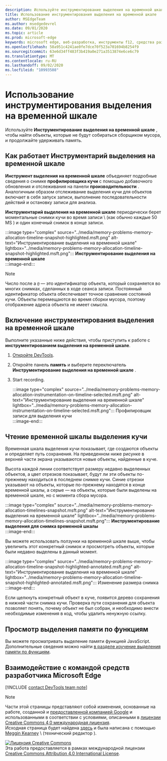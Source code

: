 ```yaml
---
description: Используйте инструментирование выделения на временной шкале, чтобы найти объекты, которые не будут собираться сборщиком мусора, и продолжайте удерживать память.
title: Использование инструментирования выделения на временной шкале
author: MSEdgeTeam
ms.author: msedgedevrel
ms.date: 09/01/2020
ms.topic: article
ms.prod: microsoft-edge
keywords: microsoft edge, веб-разработка, инструменты f12, средства разработчика
ms.openlocfilehash: 58a951c4241ae0fe7dce70f523a701694b8254f9
ms.sourcegitcommit: 63e6d34ff483f3b419a0e271a3513874e6ce6c79
ms.translationtype: MT
ms.contentlocale: ru-RU
ms.lasthandoff: 09/02/2020
ms.locfileid: "10993508"
---
```

<!-- Copyright Meggin Kearney 

   Licensed under the Apache License, Version 2.0 (the "License");
   you may not use this file except in compliance with the License.
   You may obtain a copy of the License at

       https://www.apache.org/licenses/LICENSE-2.0

   Unless required by applicable law or agreed to in writing, software
   distributed under the License is distributed on an "AS IS" BASIS,
   WITHOUT WARRANTIES OR CONDITIONS OF ANY KIND, either express or implied.
   See the License for the specific language governing permissions and
   limitations under the License. -->

# Использование инструментирования выделения на временной шкале  

Используйте **Инструментирование выделения на временной шкале** , чтобы найти объекты, которые не будут собираться сборщиком мусора, и продолжайте удерживать память.  

## Как работает Инструментарий выделения на временной шкале  

**Инструмент выделения на временной шкале** объединяет подробные сведения о снимке **профилировщика кучи** с помощью добавочного обновления и отслеживания на панели **производительности** .  Аналогичным образом отслеживание выделения кучи для объектов включает в себя запуск записи, выполнение последовательности действий и остановку записи для анализа.  

<!--todo: add profile memory problems (heap profiler) section when available  -->  
<!--todo: add profile evaluate performance (Performance panel) section when available  -->  

**Инструментарий выделения на временной шкале** периодически берет моментальные снимки кучи во время записи \ (как обычно каждые 50 MS \) и один конечный снимок в конце записи.  

:::image type="complex" source="../media/memory-problems-memory-allocation-timeline-snapshot-highlighted.msft.png" alt-text="Инструментирование выделения на временной шкале" lightbox="../media/memory-problems-memory-allocation-timeline-snapshot-highlighted.msft.png":::
   **Инструментирование выделения на временной шкале**  
:::image-end:::  

> [!NOTE]
> Число после a `@` — это идентификатор объекта, который сохраняется во многих снимках, сделанных в ходе сеанса записи.  Постоянный идентификатор объекта обеспечивает точное сравнение состояний кучи.  Объекты перемещаются во время сборки мусора, поэтому отображение адреса объекта не имеет смысла.  

## Включение инструментирования выделения на временной шкале  

Выполните указанные ниже действия, чтобы приступить к работе с **инструментированием выделения на временной шкале**.  

1.  [Откройте DevTools][DevtoolsOpenIndex].  
1.  Откройте панель **память** и выберите переключатель **Инструментирование выделения на временной шкале** .  
1.  Start recording.  
    
    :::image type="complex" source="../media/memory-problems-memory-allocation-instrumentation-on-timeline-selected.msft.png" alt-text="Инструментирование выделения на временной шкале" lightbox="../media/memory-problems-memory-allocation-instrumentation-on-timeline-selected.msft.png":::
       Профилировщик записи для выделения кучи  
    :::image-end:::  
    
## Чтение временной шкалы выделения кучи  

Временная шкала выделения кучи показывает, где создаются объекты и определяет путь сохранения.  На приведенном ниже рисунке в верхней части экрана указываются новые объекты, найденные в куче.  

Высота каждой линии соответствует размеру недавно выделенных объектов, а цвет отрезков показывает, будут ли эти объекты по-прежнему находиться в последнем снимке кучи.  Синие отрезки указывают на объекты, которые по-прежнему находятся в конце временной шкалы, а серые — на объекты, которые были выделены на временной шкале, но с момента сбора мусора.  

:::image type="complex" source="../media/memory-problems-memory-allocation-timelines-snapshot.msft.png" alt-text="Инструментирование выделения на временной шкале" lightbox="../media/memory-problems-memory-allocation-timelines-snapshot.msft.png":::
   **Инструментирование выделения для снимка временной шкалы**  
:::image-end:::  

<!--In the following figure, an action was performed 3 times.  The sample program caches five objects, so the last five blue bars are expected.  But the left-most blue bar indicates a potential problem.  -->  
<!--todo: redo figure 4 with multiple click actions  -->  

Вы можете использовать ползунки на временной шкале выше, чтобы увеличить этот конкретный снимок и просмотреть объекты, которые были недавно выделены в данный момент.  

:::image type="complex" source="../media/memory-problems-memory-allocation-timeline-snapshot-highlighted-annotated.msft.png" alt-text="Инструментирование выделения на временной шкале" lightbox="../media/memory-problems-memory-allocation-timeline-snapshot-highlighted-annotated.msft.png":::
   Изменение размера снимка  
:::image-end:::  

Если щелкнуть конкретный объект в куче, появится дерево сохранения в нижней части снимка кучи.  Проверка пути сохранения для объекта позволяет понять, почему объект не был собран, и необходимо внести необходимые изменения в код, чтобы удалить ненужную ссылку.  

## Просмотр выделения памяти по функциям  

Вы можете просматривать выделение памяти функцией JavaScript.  Дополнительные сведения можно найти [в разделе изучение выделения памяти по функциям][DevtoolsMemoryProblemsIndexInvestigateMemoryAllocationFunction].  

## Взаимодействие с командой средств разработчика Microsoft Edge  

[!INCLUDE [contact DevTools team note](../includes/contact-devtools-team-note.md)]  

<!-- links -->  

[DevToolsOpenIndex]: ../open.md "Открыть Microsoft EDGE (Chromium) DevTools | Документы Microsoft"
[DevtoolsMemoryProblemsIndexInvestigateMemoryAllocationFunction]: ./index.md#investigate-memory-allocation-by-function "Исследование выделения памяти функцией — устранение проблем с памятью | Документы Microsoft"  

<!--[HeapProfiler]: ./heap-snapshots.md "How to Record Heap Snapshots"  -->  
<!--[PerformancePanel]: ../profile/evaluate-performance/timeline-tool ""  -->  

[MicrosoftEdgeChannel]: https://www.microsoftedgeinsider.com/download "Скачайте канал Microsoft Edge"  

> [!NOTE]
> Части этой страницы представляют собой изменения, основанные на работе, созданной и [предоставленной компанией Google][GoogleSitePolicies] и использованными в соответствии с условиями, описанными в [лицензии Creative Commons 4,0 международная лицензия][CCA4IL].  
> Исходная страница будет найдена [здесь](https://developers.google.com/web/tools/chrome-devtools/memory-problems/allocation-profiler) и была написана с помощью [Meggin Kearney][MegginKearney] \ (технический редактор \).  

[![Лицензия Creative Commons][CCby4Image]][CCA4IL]  
Эта работа предоставляется в рамках международной лицензии [Creative Commons Attribution 4.0 International License][CCA4IL].  

[CCA4IL]: https://creativecommons.org/licenses/by/4.0  
[CCby4Image]: https://i.creativecommons.org/l/by/4.0/88x31.png  
[GoogleSitePolicies]: https://developers.google.com/terms/site-policies  
[KayceBasques]: https://developers.google.com/web/resources/contributors/kaycebasques  
[MegginKearney]: https://developers.google.com/web/resources/contributors/megginkearney  
